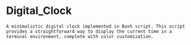 # Digital_Clock
```A minimalistic digital clock implemented in Bash script. This script provides a straightforward way to display the current time in a terminal environment, complete with color customization.```
